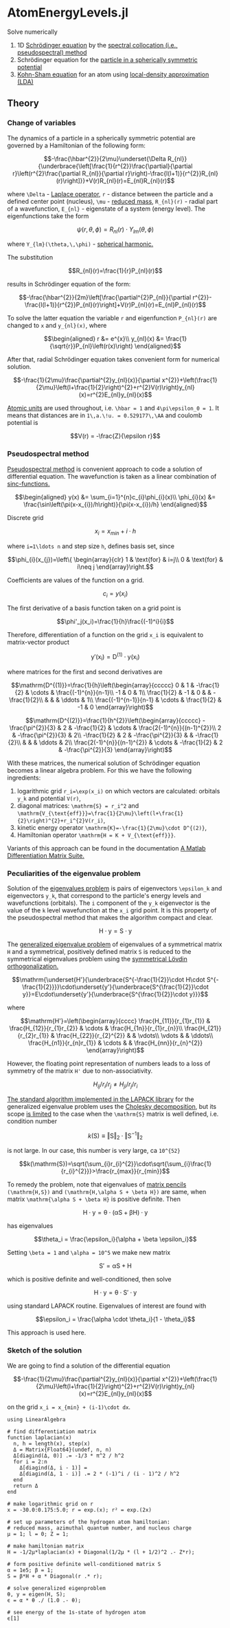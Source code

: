 # AtomEnergyLevels.jl

Solve numerically

 1. 1D [Schrödinger equation](https://en.wikipedia.org/wiki/Schr%C3%B6dinger_equation) by the [spectral collocation (i.e., pseudospectral) method](https://en.wikipedia.org/wiki/Collocation_method)
 2. Schrödinger equation for the [particle in a spherically symmetric potential](https://en.wikipedia.org/wiki/Particle_in_a_spherically_symmetric_potential)
 3. [Kohn-Sham equation](https://en.wikipedia.org/wiki/Kohn%E2%80%93Sham_equations) for an atom using [local-density approximation (LDA)](https://en.wikipedia.org/wiki/Local-density_approximation)

## Theory

### Change of variables

The dynamics of a particle in a spherically symmetric potential are governed 
by a Hamiltonian of the following form:
```math
-\frac{\hbar^{2}}{2\mu}\underset{\Delta R_{nl}}{\underbrace{\left[\frac{1}{r^{2}}\frac{\partial}{\partial r}\left(r^{2}\frac{\partial R_{nl}}{\partial r}\right)-\frac{l(l+1)}{r^{2}}R_{nl}(r)\right]}}+V(r)R_{nl}(r)=E_{nl}R_{nl}(r)
```
where ``\Delta`` - [Laplace operator](https://en.wikipedia.org/wiki/Laplace_operator),
``r`` - distance between the particle and a defined center point (nucleus),
``\mu`` - [reduced mass](https://en.wikipedia.org/wiki/Reduced_mass),
``R_{nl}(r)`` - radial part of a wavefunction, 
``E_{nl}`` - eigenstate of a system (energy level).
The eigenfunctions take the form
```math
\psi(r,\,\theta,\,\phi)=R_{nl}(r)\cdot Y_{lm}(\theta,\,\phi)
``` 
where ``Y_{lm}(\theta,\,\phi)`` - [spherical harmonic.](https://en.wikipedia.org/wiki/Spherical_harmonics)

The substitution
```math
R_{nl}(r)=\frac{1}{r}P_{nl}(r)
```
results in Schrödinger equation of the form:
```math
-\frac{\hbar^{2}}{2m}\left[\frac{\partial^{2}P_{nl}}{\partial r^{2}}-\frac{l(l+1)}{r^{2}}P_{nl}(r)\right]+V(r)P_{nl}(r)=E_{nl}P_{nl}(r)
```
To solve the latter equation the variable ``r`` and eigenfunction ``P_{nl}(r)``
are changed to ``x`` and ``y_{nl}(x)``, where

```math
\begin{aligned}
r &= e^{x}\\
y_{nl}(x) &= \frac{1}{\sqrt{r}}P_{nl}\left(r(x)\right)
\end{aligned}
```

After that, radial Schrödinger equation takes convenient form for numerical solution.
```math
-\frac{1}{2\mu}\frac{\partial^{2}y_{nl}(x)}{\partial x^{2}}+\left(\frac{1}{2\mu}\left(l+\frac{1}{2}\right)^{2}+r^{2}V(r)\right)y_{nl}(x)=r^{2}E_{nl}y_{nl}(x)
```

[Atomic units](https://en.wikipedia.org/wiki/Hartree_atomic_units) are used 
throughout, i.e. ``\hbar = 1`` and ``4\pi\epsilon_0 = 1``. It means that
distances are in ``1\,a.\!u. = 0.529177\,\AA`` and coulomb potential is
```math
V(r) = -\frac{Z}{\epsilon r}
```

### Pseudospectral method

[Pseudospectral method](https://en.wikipedia.org/wiki/Collocation_method) is
convenient approach to code a solution of differential equation. The wavefunction
is taken as a linear combination of [sinc-functions.](https://en.wikipedia.org/wiki/Sinc_function)
```math
\begin{aligned}
y(x) &= \sum_{i=1}^{n}c_{i}\phi_{i}(x)\\
\phi_{i}(x) &= \frac{\sin\left(\pi(x-x_{i})/h\right)}{\pi(x-x_{i})/h}
\end{aligned}
```
Discrete grid
```math
x_{i}=x_{min}+i\cdot h
```
where ``i=1\ldots n`` and step size ``h``, defines basis set, since
```math
\phi_{i}(x_{j})=\left\{ \begin{array}{clr}
1 & \text{for} & i=j\\
0 & \text{for} & i\neq j
\end{array}\right.
```
Coefficients are values of the function on a grid.
```math
c_i = y(x_i)
``` 
The first derivative of a basis function taken on a grid point is
```math
\phi'_j(x_i)=\frac{1}{h}\frac{(-1)^i}{i}
```
Therefore, differentiation of a function on the grid ``x_i`` is
equivalent to matrix-vector product
```math
\mathrm{y'(x_i)} = \mathrm{D^{(1)}} \cdot \mathrm{y(x_i)}
```
where matrices for the first and second derivatives are
```math
\mathrm{D^{(1)}}=\frac{1}{h}\left(\begin{array}{ccccc}
0 & 1 & -\frac{1}{2} & \cdots & \frac{(-1)^{n}}{n-1}\\
-1 & 0 & 1\\
\frac{1}{2} & -1 & 0 &  & -\frac{1}{2}\\
 &  &  & \ddots & 1\\
\frac{(-1)^{n-1}}{n-1} & \cdots & \frac{1}{2} & -1 & 0
\end{array}\right)
```
```math
\mathrm{D^{(2)}}=\frac{1}{h^{2}}\left(\begin{array}{ccccc}
-\frac{\pi^{2}}{3} & 2 & -\frac{1}{2} & \cdots & \frac{2(-1)^{n}}{(n-1)^{2}}\\
2 & -\frac{\pi^{2}}{3} & 2\\
-\frac{1}{2} & 2 & -\frac{\pi^{2}}{3} &  & -\frac{1}{2}\\
 &  &  & \ddots & 2\\
\frac{2(-1)^{n}}{(n-1)^{2}} & \cdots & -\frac{1}{2} & 2 & -\frac{\pi^{2}}{3}
\end{array}\right)
```
With these matrices, the numerical solution of Schrödinger equation becomes 
a linear algebra problem. For this we have the following ingredients:

1. logarithmic grid ``r_i=\exp(x_i)`` on which vectors are calculated: orbitals ``y_k`` and potential ``V(r)``,
2. diagonal matrices: ``\mathrm{S} = r_i^2`` and ``\mathrm{V_{\text{eff}}}=\frac{1}{2\mu}\left(l+\frac{1}{2}\right)^{2}+r_i^{2}V(r_i)``,  
3. kinetic energy operator ``\mathrm{K}=-\frac{1}{2\mu}\cdot D^{(2)}``,
4. Hamiltonian operator ``\mathrm{H = K + V_{\text{eff}}}``.

Variants of this approach can be found in the documentation 
[A Matlab Differentiation Matrix Suite.](http://appliedmaths.sun.ac.za/~weideman/research/differ.html)

### Peculiarities of the eigenvalue problem

Solution of the [eigenvalues problem](https://en.wikipedia.org/wiki/Eigendecomposition_of_a_matrix) 
is pairs of eigenvectors ``\epsilon_k`` and eigenvectors ``y_k``, 
that correspond to the particle's energy levels and wavefunctions (orbitals). 
The ``i`` component of the ``y_k`` eigenvector is the value of the ``k`` level 
wavefunction at the ``x_i`` grid point. It is this property of the 
pseudospectral method that makes the algorithm compact and clear.
```math
\mathrm{H\cdot y = S\cdot y}
```
The [generalized eigenvalue problem](https://en.wikipedia.org/wiki/Eigendecomposition_of_a_matrix#Generalized_eigenvalue_problem)
of eigenvalues of a symmetrical matrix ``H`` and a symmetrical, 
positively defined matrix ``S`` is reduced to the symmetrical eigenvalues 
problem using the [symmetrical Lövdin orthogonalization.](https://doi.org/10.1016/S0065-3276(08)60339-1)
```math
\mathrm{\underset{H'}{\underbrace{S^{-\frac{1}{2}}\cdot H\cdot S^{-\frac{1}{2}}}}\cdot\underset{y'}{\underbrace{S^{\frac{1}{2}}\cdot y}}=E\cdot\underset{y'}{\underbrace{S^{\frac{1}{2}}\cdot y}}}
```
where 
```math
\mathrm{H'}=\left(\begin{array}{cccc}
\frac{H_{11}}{r_{1}r_{1}} & \frac{H_{12}}{r_{1}r_{2}} & \cdots & \frac{H_{1n}}{r_{1}r_{n}}\\
\frac{H_{21}}{r_{2}r_{1}} & \frac{H_{22}}{r_{2}^{2}} &  & \vdots\\
\vdots &  & \ddots\\
\frac{H_{n1}}{r_{n}r_{1}} & \cdots &  & \frac{H_{nn}}{r_{n}^{2}}
\end{array}\right)
```
However, the floating point representation of numbers leads to a loss of 
symmetry of the matrix ``H'`` due to non-associativity.
```math
H_{ij}/r_i/r_j \neq H_{ji}/r_j/r_i
```
[The standard algorithm implemented in the LAPACK library](http://www.netlib.org/lapack/lug/node54.html) 
for the generalized eigenvalue problem uses the [Cholesky decomposition](https://en.wikipedia.org/wiki/Cholesky_decomposition), 
but its scope [is limited](http://www.netlib.org/utk/people/JackDongarra/etemplates/node177.html#sec:gsym_pert) 
to the case when the ``\mathrm{S}`` matrix is well defined, i.e. 
condition number
```math
k(\mathrm{S})\equiv\left\Vert \mathrm{S}\right\Vert _{2}\cdot\left\Vert \mathrm{S}^{-1}\right\Vert _{2}
```
is not large. In our case, this number is very large, ca ``10^{52}``
```math
k(\mathrm{S})=\sqrt{\sum_{i}r_{i}^{2}}\cdot\sqrt{\sum_{i}\frac{1}{r_{i}^{2}}}>\frac{r_{max}}{r_{min}}
```
To remedy the problem, note that eigenvalues of [matrix pencils](https://en.wikipedia.org/wiki/Matrix_pencil)
``(\mathrm{H,S})`` and ``(\mathrm{H,\alpha S + \beta H})`` are same, when
matrix ``\mathrm{\alpha S + \beta H}`` is positive definite. Then
```math
\mathrm{H \cdot y = \theta \cdot (\alpha S + \beta H) \cdot y}
```
has eigenvalues
```math
\theta_i = \frac{\epsilon_i}{\alpha + \beta \epsilon_i}
```
Setting ``\beta = 1`` and ``\alpha = 10^5`` we make new matrix
```math
\mathrm{S' = \alpha S + H}
``` 
which is positive definite and well-conditioned, then solve
```math
\mathrm{H \cdot y = \theta \cdot S' \cdot y}
```
using standard LAPACK routine. Eigenvalues of interest are found with
```math
\epsilon_i = \frac{\alpha \cdot \theta_i}{1 - \theta_i}
```
This approach is used here.

### Sketch of the solution

We are going to find a solution of the differential equation
```math
-\frac{1}{2\mu}\frac{\partial^{2}y_{nl}(x)}{\partial x^{2}}+\left(\frac{1}{2\mu}\left(l+\frac{1}{2}\right)^{2}+r^{2}V(r)\right)y_{nl}(x)=r^{2}E_{nl}y_{nl}(x)
```
on the grid ``x_i = x_{min} + (i-1)\cdot dx``. 

```@example
using LinearAlgebra

# find differentiation matrix
function laplacian(x)
  n, h = length(x), step(x)
  Δ = Matrix{Float64}(undef, n, n)
  Δ[diagind(Δ, 0)] .= -1/3 * π^2 / h^2
  for i = 2:n
    Δ[diagind(Δ, i - 1)] = 
    Δ[diagind(Δ, 1 - i)] .= 2 * (-1)^i / (i - 1)^2 / h^2
  end
  return Δ
end

# make logarithmic grid on r
x = -30.0:0.175:5.0; r = exp.(x); r² = exp.(2x)

# set up parameters of the hydrogen atom hamiltonian:
# reduced mass, azimuthal quantum number, and nucleus charge
μ = 1; l = 0; Z = 1;

# make hamiltonian matrix
H = -1/2μ*laplacian(x) + Diagonal(1/2μ * (l + 1/2)^2 .- Z*r);

# form positive definite well-conditioned matrix S
α = 1e5; β = 1;
S = β*H + α * Diagonal(r .* r);

# solve generalized eigenproblem
θ, y = eigen(H, S);
ϵ = α * θ ./ (1.0 .- θ);

# see energy of the 1s-state of hydrogen atom
ϵ[1]
```
